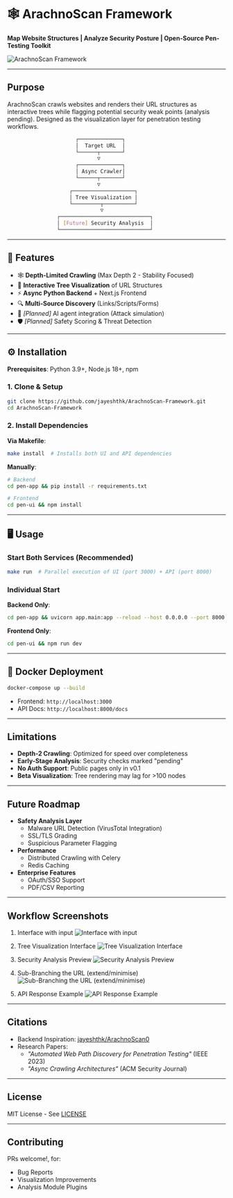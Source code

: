 # 🕸️ ArachnoScan Framework

**Map Website Structures | Analyze Security Posture | Open-Source Pen-Testing Toolkit**

![ArachnoScan Framework](./images/arachnoscan.png)

---

## Purpose

ArachnoScan crawls websites and renders their URL structures as interactive trees while flagging potential security weak points (analysis pending). Designed as the visualization layer for penetration testing workflows.

```bash
                      ┌──────────────┐
                      │  Target URL  │
                      └──────┬───────┘
                             ▽
                      ┌──────────────┐
                      │ Async Crawler│
                      └──────┬───────┘
                             ▽
                    ┌────────────────────┐
                    │ Tree Visualization │
                    └─────────┬──────────┘
                              ▽
                ┌─────────────────────────────┐
                │ [Future] Security Analysis  │
                └─────────────────────────────┘
```

---

## 🚀 Features

- 🕸️ **Depth-Limited Crawling** (Max Depth 2 - Stability Focused)
- 🌳 **Interactive Tree Visualization** of URL Structures
- ⚡ **Async Python Backend** + Next.js Frontend
- 🔍 **Multi-Source Discovery** (Links/Scripts/Forms)
- 🤖 _[Planned]_ AI agent integration (Attack simulation)
- 🛡️ _[Planned]_ Safety Scoring & Threat Detection

---

## ⚙️ Installation

**Prerequisites**: Python 3.9+, Node.js 18+, npm

### 1. Clone & Setup

```bash
git clone https://github.com/jayeshthk/ArachnoScan-Framework.git
cd ArachnoScan-Framework
```

### 2. Install Dependencies

**Via Makefile**:

```bash
make install  # Installs both UI and API dependencies
```

**Manually**:

```bash
# Backend
cd pen-app && pip install -r requirements.txt

# Frontend
cd pen-ui && npm install
```

---

## 🖥️ Usage

### Start Both Services (Recommended)

```bash
make run  # Parallel execution of UI (port 3000) + API (port 8000)
```

### Individual Start

**Backend Only**:

```bash
cd pen-app && uvicorn app.main:app --reload --host 0.0.0.0 --port 8000
```

**Frontend Only**:

```bash
cd pen-ui && npm run dev
```

---

## 🐳 Docker Deployment

```bash
docker-compose up --build
```

- Frontend: `http://localhost:3000`
- API Docs: `http://localhost:8000/docs`

---

## Limitations

- **Depth-2 Crawling**: Optimized for speed over completeness
- **Early-Stage Analysis**: Security checks marked "pending"
- **No Auth Support**: Public pages only in v0.1
- **Beta Visualization**: Tree rendering may lag for >100 nodes

---

## Future Roadmap

- **Safety Analysis Layer**
  - Malware URL Detection (VirusTotal Integration)
  - SSL/TLS Grading
  - Suspicious Parameter Flagging
- **Performance**
  - Distributed Crawling with Celery
  - Redis Caching
- **Enterprise Features**
  - OAuth/SSO Support
  - PDF/CSV Reporting

---

## Workflow Screenshots

1. Interface with input
   ![Interface with input ](./images/ps1.png)

2. Tree Visualization Interface
   ![Tree Visualization Interface](./images/ps2.png)

3. Security Analysis Preview
   ![Security Analysis Preview](./images/ps3.png)

4. Sub-Branching the URL (extend/minimise)
   ![Sub-Branching the URL (extend/minimise)](./images/ps4.png)

5. API Response Example
   ![API Response Example](./images/ps5.png)

---

## Citations

- Backend Inspiration: [jayeshthk/ArachnoScan0](https://github.com/jayeshthk/ArachnoScan0)
- Research Papers:
  - _"Automated Web Path Discovery for Penetration Testing"_ (IEEE 2023)
  - _"Async Crawling Architectures"_ (ACM Security Journal)

---

## License

MIT License - See [LICENSE](LICENSE)

---

## Contributing

PRs welcome!, for:

- Bug Reports
- Visualization Improvements
- Analysis Module Plugins
